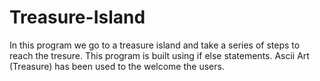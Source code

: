 # Treasure-Island
In this program we go to a treasure island and take a series of steps to reach the tresure. This program is built using if else statements.
Ascii Art (Treasure) has been used to the welcome the users.
